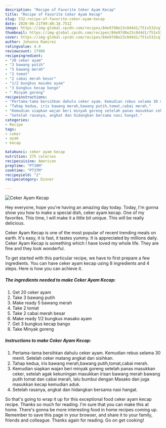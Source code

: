```yaml
---
description: "Recipe of Favorite Ceker Ayam Kecap"
title: "Recipe of Favorite Ceker Ayam Kecap"
slug: 532-recipe-of-favorite-ceker-ayam-kecap
date: 2020-06-21T09:40:18.751Z
image: https://img-global.cpcdn.com/recipes/84e97d8e23c0d4d1/751x532cq70/ceker-ayam-kecap-foto-resep-utama.jpg
thumbnail: https://img-global.cpcdn.com/recipes/84e97d8e23c0d4d1/751x532cq70/ceker-ayam-kecap-foto-resep-utama.jpg
cover: https://img-global.cpcdn.com/recipes/84e97d8e23c0d4d1/751x532cq70/ceker-ayam-kecap-foto-resep-utama.jpg
author: Johanna Ramirez
ratingvalue: 4.9
reviewcount: 27986
recipeingredient:
- "20 ceker ayam"
- "3 bawang putih"
- "5 bawang merah"
- "2 tomat"
- "2 cabai merah besar"
- "1/2 bungkus masako ayam"
- "3 bungkus kecap bango"
- " Minyak goreng"
recipeinstructions:
- "Pertama-tama bersihkan dahulu ceker ayam. Kemudian rebus selama 30 menit. Setelah ceker matang angkat dan sisihkan."
- "Tahap kedua, iris bawang merah,bawang putih,tomat,cabai merah."
- "Kemudian siapkan wajan beri minyak goreng setelah panas masukkan ceker, setelah agak kekuningan masukkan irisan bawang merah bawang putih tomat dan cabai merah, lalu bumbui dengan Masako dan juga masukkan kecap kemudian aduk."
- "Setelah rasanya, angkat dan hidangkan bersama nasi hangat."
categories:
- Recipe
tags:
- ceker
- ayam
- kecap

katakunci: ceker ayam kecap 
nutrition: 275 calories
recipecuisine: American
preptime: "PT30M"
cooktime: "PT37M"
recipeyield: "2"
recipecategory: Dinner

---
```



![Ceker Ayam Kecap](https://img-global.cpcdn.com/recipes/84e97d8e23c0d4d1/751x532cq70/ceker-ayam-kecap-foto-resep-utama.jpg)

Hey everyone, hope you're having an amazing day today. Today, I'm gonna show you how to make a special dish, ceker ayam kecap. One of my favorites. This time, I will make it a little bit unique. This will be really delicious.



Ceker Ayam Kecap is one of the most popular of recent trending meals on earth. It's easy, it is fast, it tastes yummy. It is appreciated by millions daily. Ceker Ayam Kecap is something which I have loved my whole life. They are fine and they look wonderful.


To get started with this particular recipe, we have to first prepare a few ingredients. You can have ceker ayam kecap using 8 ingredients and 4 steps. Here is how you can achieve it.

<!--inarticleads1-->

##### The ingredients needed to make Ceker Ayam Kecap:

1. Get 20 ceker ayam
1. Take 3 bawang putih
1. Make ready 5 bawang merah
1. Take 2 tomat
1. Take 2 cabai merah besar
1. Make ready 1/2 bungkus masako ayam
1. Get 3 bungkus kecap bango
1. Take  Minyak goreng




<!--inarticleads2-->

##### Instructions to make Ceker Ayam Kecap:

1. Pertama-tama bersihkan dahulu ceker ayam. Kemudian rebus selama 30 menit. Setelah ceker matang angkat dan sisihkan.
1. Tahap kedua, iris bawang merah,bawang putih,tomat,cabai merah.
1. Kemudian siapkan wajan beri minyak goreng setelah panas masukkan ceker, setelah agak kekuningan masukkan irisan bawang merah bawang putih tomat dan cabai merah, lalu bumbui dengan Masako dan juga masukkan kecap kemudian aduk.
1. Setelah rasanya, angkat dan hidangkan bersama nasi hangat.




So that's going to wrap it up for this exceptional food ceker ayam kecap recipe. Thanks so much for reading. I'm sure that you can make this at home. There's gonna be more interesting food in home recipes coming up. Remember to save this page in your browser, and share it to your family, friends and colleague. Thanks again for reading. Go on get cooking!
